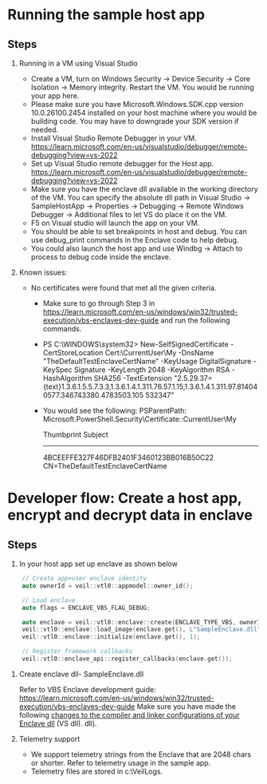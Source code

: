 Running the sample host app
======================================================================

Steps
------------

1. Running in a VM using Visual Studio
	- Create a VM, turn on Windows Security -> Device Security -> Core Isolation -> Memory integrity. Restart the VM. 
You would be running your app here.
	- Please make sure you have Microsoft.Windows.SDK.cpp version 10.0.26100.2454 installed on your host machine where 
you would be building code. You may have to downgrade your SDK version if needed.
	- Install Visual Studio Remote Debugger in your VM. 
https://learn.microsoft.com/en-us/visualstudio/debugger/remote-debugging?view=vs-2022
	- Set up Visual Studio remote debugger for the Host app. 
https://learn.microsoft.com/en-us/visualstudio/debugger/remote-debugging?view=vs-2022
	- Make sure you have the enclave dll available in the working directory of the VM. You can specify the absolute dll 
path in Visual Studio -> SampleHostApp -> Properties -> Debugging -> Remote Windows Debugger -> Additional files to 
let VS do place it on the VM.
	- F5 on Visual studio will launch the app on your VM.
	- You should be able to set breakpoints in host and debug. You can use debug_print commands in the Enclave code to 
help debug.
	- You could also launch the host app and use Windbg -> Attach to process to debug code inside the enclave.


1. Known issues:
	- No certificates were found that met all the given criteria.
		- Make sure to go through Step 3 in 
https://learn.microsoft.com/en-us/windows/win32/trusted-execution/vbs-enclaves-dev-guide and run the following 
commands.
		- PS C:\WINDOWS\system32> New-SelfSignedCertificate -CertStoreLocation Cert:\\CurrentUser\\My -DnsName 
"TheDefaultTestEnclaveCertName" -KeyUsage DigitalSignature -KeySpec Signature -KeyLength 2048 -KeyAlgorithm RSA 
-HashAlgorithm SHA256 -TextExtension 
"2.5.29.37={text}1.3.6.1.5.5.7.3.3,1.3.6.1.4.1.311.76.57.1.15,1.3.6.1.4.1.311.97.814040577.346743380.4783503.105
532347"	
		- You would see the following:
		   PSParentPath: Microsoft.PowerShell.Security\Certificate::CurrentUser\My

			Thumbprint                                Subject
			----------                                -------
			4BCEEFFE327F46DFB2401F3460123BB016B50C22  CN=TheDefaultTestEnclaveCertName



Developer flow: Create a host app, encrypt and decrypt data in enclave
======================================================================

Steps
------------
1. In your host app set up enclave as shown below
```C++
    // Create app+user enclave identity
    auto ownerId = veil::vtl0::appmodel::owner_id();

    // Load enclave
    auto flags = ENCLAVE_VBS_FLAG_DEBUG;

    auto enclave = veil::vtl0::enclave::create(ENCLAVE_TYPE_VBS, ownerId, flags, veil::vtl0::enclave::megabytes(512));
    veil::vtl0::enclave::load_image(enclave.get(), L"SampleEnclave.dll");
    veil::vtl0::enclave::initialize(enclave.get(), 1);

    // Register framework callbacks
    veil::vtl0::enclave_api::register_callbacks(enclave.get());
```		  
1. Create enclave dll- SampleEnclave.dll

	Refer to VBS Enclave development guide: 
https://learn.microsoft.com/en-us/windows/win32/trusted-execution/vbs-enclaves-dev-guide
Make sure you have made the following [changes to the compiler and linker configurations of your Enclave dll](https://learn.microsoft.com/windows/win32/trusted-execution/vbs-enclaves-dev-guide#:~:text=Before%20we%20can%20build%20the%20test%20enclave%20DLL%2C%20some%20changes%20to%20the%20compiler%20and%20linker%20configurations%20are%20required%3A) (VS dll).
dll). 

1. Telemetry support

	- We support telemetry strings from the Enclave that are 2048 chars or shorter. Refer to telemetry usage in the 
sample app.
	- Telemetry files are stored in c:\VeilLogs.	